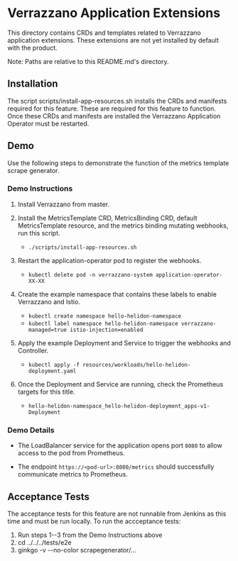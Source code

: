 # Verrazzano Application Extensions

This directory contains CRDs and templates related to Verrazzano application extensions.
These extensions are not yet installed by default with the product.

Note: Paths are relative to this README.md's directory.

## Installation
The script scripts/install-app-resources.sh installs the CRDs and manifests required for this feature.
These are required for this feature to function.
Once these CRDs and manifests are installed the Verrazzano Application Operator must be restarted.

## Demo
Use the following steps to demonstrate the function of the metrics template scrape generator.

### Demo Instructions

1. Install Verrazzano from master.
  
2. Install the MetricsTemplate CRD, MetricsBinding CRD, default MetricsTemplate resource, and the metrics binding mutating webhooks, run this script.
   - `./scripts/install-app-resources.sh`
  
3. Restart the application-operator pod to register the webhooks. 
    - `kubectl delete pod -n verrazzano-system application-operator-XX-XX`
  
4. Create the example namespace that contains these labels to enable Verrazzano and Istio.
    - `kubectl create namespace hello-helidon-namespace`
    - `kubectl label namespace hello-helidon-namespace verrazzano-managed=true istio-injection=enabled`
  
5. Apply the example Deployment and Service to trigger the webhooks and Controller.
    - `kubectl apply -f resources/workloads/hello-helidon-deployment.yaml`

6. Once the Deployment and Service are running, check the Prometheus targets for this title.
    - `hello-helidon-namespace_hello-helidon-deployment_apps-v1-Deployment`
  
### Demo Details
  
- The LoadBalancer service for the application opens port `8080` to allow access to the pod from Prometheus.

- The endpoint `https://<pod-url>:8080/metrics` should successfully communicate metrics to Prometheus.
    
## Acceptance Tests
The acceptance tests for this feature are not runnable from Jenkins as this time and must be run locally.
To run the accceptance tests:

1. Run steps 1--3 from the Demo Instructions above
2. cd ../../../tests/e2e
3. ginkgo -v --no-color scrapegenerator/...
